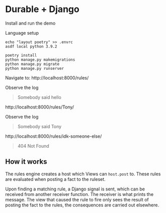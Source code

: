 # Durable + Django

Install and run the demo

Language setup

```
echo "layout poetry" >> .envrc
asdf local python 3.9.2
```

```
poetry install
python manage.py makemigrations
python manage.py migrate
python manage.py runserver
```

Navigate to:
http://localhost:8000/rules/

Observe the log

> Somebody said hello

http://localhost:8000/rules/Tony/

Observe the log

> Somebody said Tony

http://localhost:8000/rules/idk-someone-else/

> 404 Not Found

## How it works

The rules engine creates a host which Views can `host.post` to. These rules are evaluated when posting a fact to the ruleset.

Upon finding a matching rule, a Django signal is sent, which can be received from another receiver function. The receiver is what prints the message. The view that caused the rule to fire only sees the result of posting the fact to the rules, the consequences are carried out elsewhere.
